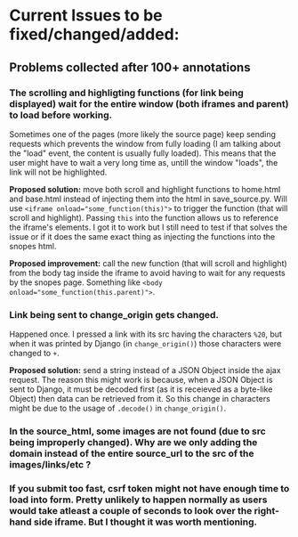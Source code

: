 # Current Issues to be fixed/changed/added:

## Problems collected after 100+ annotations

### The scrolling and highligting functions (for link being displayed) wait for the entire window (both iframes and parent) to load before working. 

Sometimes one of the pages (more likely the source page) keep sending requests which prevents the window from fully loading (I am talking about the "load" event, the content is usually fully loaded). This means that the user might have to wait a very long time as, untill the window "loads", the link will not be highlighted.

**Proposed solution:** move both scroll and highlight functions to home.html and base.html instead of injecting them into the html in save_source.py. Will use ```<iframe onload="some_function(this)">``` to trigger the function (that will scroll and highlight). Passing ```this``` into the function allows us to reference the iframe's elements. I got it to work but I still need to test if that solves the issue or if it does the same exact thing as injecting the functions into the snopes html.

**Proposed improvement:** call the new function (that will scroll and highlight) from the body tag inside the iframe to avoid having to wait for any requests by the snopes page. Something like ```<body onload="some_function(this.parent)">```.

### Link being sent to change_origin gets changed.

Happened once. I pressed a link with its src having the characters ```%20```, but when it was printed by Django (in ```change_origin()```) those characters were changed to ```+```.

**Proposed solution:** send a string instead of a JSON Object inside the ajax request. The reason this might work is because, when a JSON Object is sent to Django, it must be decoded first (as it is receieved as a byte-like Object) then data can be retrieved from it. So this change in characters might be due to the usage of ```.decode()``` in ```change_origin()```.

### In the source_html, some images are not found (due to src being improperly changed). Why are we only adding the domain instead of the entire source_url to the src of the images/links/etc ?

### If you submit too fast, csrf token might not have enough time to load into form. Pretty unlikely to happen normally as users would take atleast a couple of seconds to look over the right-hand side iframe. But I thought it was worth mentioning.
